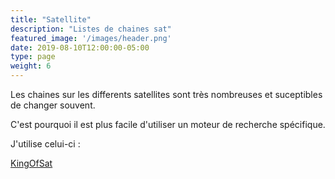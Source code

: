 ```yaml
---
title: "Satellite"
description: "Listes de chaines sat"
featured_image: '/images/header.png'
date: 2019-08-10T12:00:00-05:00
type: page
weight: 6
---
```

Les chaines sur les differents satellites sont très nombreuses et suceptibles de changer souvent.

C'est pourquoi il est plus facile d'utiliser un moteur de recherche spécifique.

J'utilise celui-ci :

<a href="https://fr.kingofsat.net/search.php" target="_blank">KingOfSat</a>
